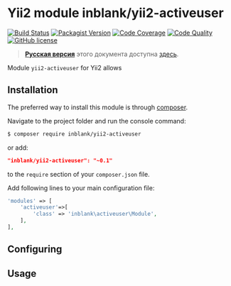 # Yii2 module inblank/yii2-activeuser

[![Build Status](https://img.shields.io/travis/inblank/yii2-activeuser/master.svg?style=flat-square)](https://travis-ci.org/inblank/yii2-activeuser)
[![Packagist Version](https://img.shields.io/packagist/v/inblank/yii2-activeuser.svg?style=flat-square)](https://packagist.org/packages/inblank/yii2-activeuser)
[![Code Coverage](https://img.shields.io/scrutinizer/coverage/g/inblank/yii2-activeuser/master.svg?style=flat-square)](https://scrutinizer-ci.com/g/inblank/yii2-activeuser/?branch=master)
[![Code Quality](https://img.shields.io/scrutinizer/g/inblank/yii2-activeuser/master.svg?style=flat-square)](https://scrutinizer-ci.com/g/inblank/yii2-activeuser/?branch=master)
[![GitHub license](https://img.shields.io/badge/license-MIT-blue.svg?style=flat-square)](https://raw.githubusercontent.com/inblank/yii2-activeuser/master/LICENSE)

> **[Русская версия](https://github.com/inblank/yii2-activeuser/blob/master/README_RU.md)** этого документа доступна [здесь](https://github.com/inblank/yii2-activeuser/blob/master/README_RU.md).

Module `yii2-activeuser` for Yii2 allows

## Installation

The preferred way to install this module is through [composer](http://getcomposer.org/download/).

Navigate to the project folder and run the console command:

```bash
$ composer require inblank/yii2-activeuser
```

or add:

```json
"inblank/yii2-activeuser": "~0.1"
```

to the `require` section of your `composer.json` file.

Add following lines to your main configuration file:

```php
'modules' => [
    'activeuser'=>[
        'class' => 'inblank\activeuser\Module',
    ],
],
```

## Configuring

## Usage


